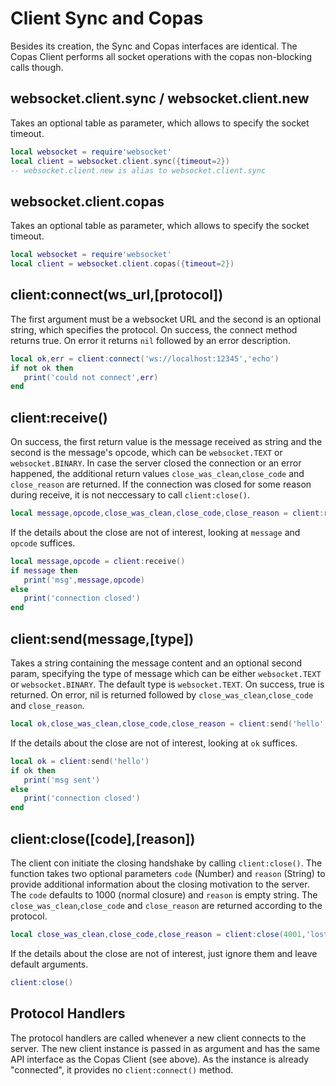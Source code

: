 # Client Sync and Copas

Besides its creation, the Sync and Copas interfaces are identical. The Copas Client performs all socket operations with the copas non-blocking calls though.

## websocket.client.sync / websocket.client.new

Takes an optional table as parameter, which allows to specify the socket timeout.

```lua
local websocket = require'websocket'
local client = websocket.client.sync({timeout=2})
-- websocket.client.new is alias to websocket.client.sync
```

## websocket.client.copas

Takes an optional table as parameter, which allows to specify the socket timeout.

```lua
local websocket = require'websocket'
local client = websocket.client.copas({timeout=2})
```

## client:connect(ws_url,[protocol])

The first argument must be a websocket URL and the second is an optional string, which specifies the
protocol.
On success, the connect method returns true. On error it returns `nil` followed by an error
description.

```lua
local ok,err = client:connect('ws://localhost:12345','echo')
if not ok then
   print('could not connect',err)
end
```

## client:receive()

On success, the first return value is the message received as string and the second is
the message's opcode, which can be `websocket.TEXT` or `websocket.BINARY`. In case the server closed the connection or an error happened, the additional return values `close_was_clean`,`close_code` and `close_reason` are returned. If the connection was closed for some reason during receive, it is not neccessary to call `client:close()`.

```lua
local message,opcode,close_was_clean,close_code,close_reason = client:receive()
```

If the details about the close are not of interest, looking at `message` and `opcode` suffices.

```lua
local message,opcode = client:receive()
if message then
   print('msg',message,opcode)
else
   print('connection closed')
end
```

## client:send(message,[type])

Takes a string containing the message content and an optional second param, specifying the type of message which can be either `websocket.TEXT` or `websocket.BINARY`. The default type is `websocket.TEXT`.
On success, true is returned. On error, nil is returned followed by `close_was_clean`,`close_code` and `close_reason`.

```lua
local ok,close_was_clean,close_code,close_reason = client:send('hello',websocket.TEXT)
```

If the details about the close are not of interest, looking at `ok` suffices.

```lua
local ok = client:send('hello')
if ok then
   print('msg sent')
else
   print('connection closed')
end
```

## client:close([code],[reason])

The client con initiate the closing handshake by calling `client:close()`. The function takes two optional parameters `code` (Number) and `reason` (String) to provide additional information about the closing motivation to the server. The `code` defaults to 1000 (normal closure) and `reason` is empty string. The `close_was_clean`,`close_code` and `close_reason` are returned according to the protocol.

```lua
local close_was_clean,close_code,close_reason = client:close(4001,'lost interest')
```

If the details about the close are not of interest, just ignore them and leave default arguments.

```lua
client:close()
```

## Protocol Handlers

The protocol handlers are called whenever a new client connects to the server. The new client instance is passed in as argument and has the same API interface as the Copas Client (see above). As the instance is already "connected", it provides no `client:connect()` method.

